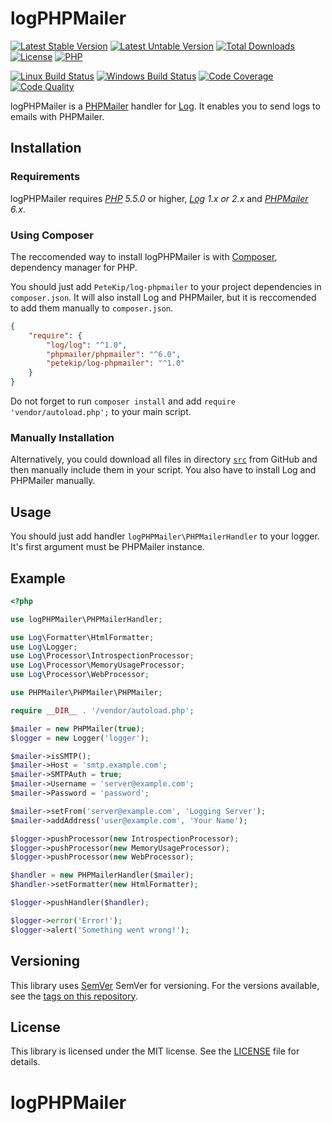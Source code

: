 logPHPMailer
================

[![Latest Stable Version][icon-stable-version]][link-packagist]
[![Latest Untable Version][icon-unstable-version]][link-packagist]
[![Total Downloads][icon-downloads]][link-packagist]
[![License][icon-license]][link-license]
[![PHP][icon-php]][link-php]

[![Linux Build Status][icon-travis]][link-travis]
[![Windows Build Status][icon-appveyor]][link-appveyor]
[![Code Coverage][icon-coverage]][link-coverage]
[![Code Quality][icon-quality]][link-quality]

logPHPMailer is a [PHPMailer][link-phpmailer] handler for [Log][link-log]. It enables you to send logs to emails with PHPMailer.

## Installation

### Requirements

logPHPMailer requires *[PHP][link-php] 5.5.0* or higher, *[Log][link-log] 1.x or 2.x* and *[PHPMailer][link-phpmailer] 6.x*.

### Using Composer

The reccomended way to install logPHPMailer is with [Composer][link-composer], dependency manager for PHP.

You should just add `PeteKip/log-phpmailer` to your project dependencies in `composer.json`. It will also install Log and PHPMailer, but it is reccomended to add them manually to `composer.json`.

```json
{
    "require": {
        "log/log": "^1.0",
        "phpmailer/phpmailer": "^6.0",
        "petekip/log-phpmailer": "^1.0"
    }
}
```

Do not forget to run `composer install` and add `require 'vendor/autoload.php';` to your main script.

### Manually Installation

Alternatively, you could download all files in directory [`src`][link-handlers] from GitHub and then manually include them in your script. You also have to install Log and PHPMailer manually.

## Usage

You should just add handler `logPHPMailer\PHPMailerHandler` to your logger. It's first argument must be PHPMailer instance.

## Example

```php
<?php

use logPHPMailer\PHPMailerHandler;

use Log\Formatter\HtmlFormatter;
use Log\Logger;
use Log\Processor\IntrospectionProcessor;
use Log\Processor\MemoryUsageProcessor;
use Log\Processor\WebProcessor;

use PHPMailer\PHPMailer\PHPMailer;

require __DIR__ . '/vendor/autoload.php';

$mailer = new PHPMailer(true);
$logger = new Logger('logger');

$mailer->isSMTP();
$mailer->Host = 'smtp.example.com';
$mailer->SMTPAuth = true;
$mailer->Username = 'server@example.com';
$mailer->Password = 'password';

$mailer->setFrom('server@example.com', 'Logging Server');
$mailer->addAddress('user@example.com', 'Your Name');

$logger->pushProcessor(new IntrospectionProcessor);
$logger->pushProcessor(new MemoryUsageProcessor);
$logger->pushProcessor(new WebProcessor);

$handler = new PHPMailerHandler($mailer);
$handler->setFormatter(new HtmlFormatter);

$logger->pushHandler($handler);

$logger->error('Error!');
$logger->alert('Something went wrong!');

```

## Versioning
This library uses [SemVer][link-semver] SemVer for versioning. For the versions available, see the [tags on this repository][link-tags].

## License
This library is licensed under the MIT license. See the [LICENSE][link-license-file] file for details.

[icon-stable-version]: https://img.shields.io/packagist/v/PeteKip/log-phpmailer.svg?style=flat-square&label=Latest+Stable+Version
[icon-unstable-version]: https://img.shields.io/packagist/vpre/PeteKip/log-phpmailer.svg?style=flat-square&label=Latest+Unstable+Version
[icon-downloads]: https://img.shields.io/packagist/dt/PeteKip/log-phpmailer.svg?style=flat-square&label=Downloads
[icon-license]: https://img.shields.io/packagist/l/PeteKip/log-phpmailer.svg?style=flat-square&label=License
[icon-php]: https://img.shields.io/packagist/php-v/PeteKip/log-phpmailer.svg?style=flat-square&label=PHP
[icon-travis]: https://img.shields.io/travis/com/PeteKip/logPHPMailer.svg?style=flat-square&label=Linux+Build+Status
[icon-appveyor]: https://img.shields.io/appveyor/ci/PeteKip/logPHPMailer.svg?style=flat-square&label=Windows+Build+Status
[icon-coverage]: https://img.shields.io/scrutinizer/coverage/g/PeteKip/logPHPMailer.svg?style=flat-square&label=Code+Coverage
[icon-quality]: https://img.shields.io/scrutinizer/g/PeteKip/logPHPMailer.svg?style=flat-square&label=Code+Quality

[link-packagist]: https://packagist.org/packages/PeteKip/log-phpmailer/
[link-license]: https://choosealicense.com/licenses/mit/
[link-php]: https://php.net/
[link-travis]: https://travis-ci.com/PeteKip/logPHPMailer/
[link-appveyor]: https://ci.appveyor.com/project/PeteKip/logphpmailer/
[link-coverage]: https://scrutinizer-ci.com/g/PeteKip/logPHPMailer/code-structure/
[link-quality]: https://scrutinizer-ci.com/g/PeteKip/logPHPMailer/

[link-log]: https://github.com/Seldaek/log/
[link-phpmailer]: https://github.com/PHPMailer/PHPMailer/
[link-composer]: https://getcomposer.org/
[link-handlers]: https://github.com/PeteKip/logPHPMailer/tree/master/src
[link-semver]: https://semver.org/
[link-tags]: https://github.com/PeteKip/logPHPMailer/tags/
[link-license-file]: https://github.com/PeteKip/logPHPMailer/blob/master/LICENSE
# logPHPMailer
